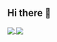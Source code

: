 ## Hi there 👋

<a href="https://github.com/jingyu-ruan">
<picture>
  <source
    srcset="https://github-readme-stats.vercel.app/api?username=jingyu-ruan&show_icons=true&theme=tokyonight&hide_border=true"
    media="(prefers-color-scheme: dark)"
  />
  <source
    srcset="https://github-readme-stats.vercel.app/api?username=jingyu-ruan&show_icons=true&theme=default&hide_border=true"
    media="(prefers-color-scheme: light), (prefers-color-scheme: no-preference)"
  />
  <img align="center" src="https://github-readme-stats.vercel.app/api?username=jingyu-ruan&show_icons=true" />
</picture>
</a><a href="https://github.com/jingyu-ruan">
<picture>
  <source
    srcset="https://github-readme-stats.vercel.app/api/top-langs?username=jingyu-ruan&layout=compact&theme=tokyonight&hide_border=true&card_width=495"
    media="(prefers-color-scheme: dark)"
  />
  <source
    srcset="https://github-readme-stats.vercel.app/api/top-langs?username=jingyu-ruan&layout=compact&theme=default&hide_border=true&card_width=495"
    media="(prefers-color-scheme: light), (prefers-color-scheme: no-preference)"
  />
  <img align="center" src="https://github-readme-stats.vercel.app/api/top-langs?username=jingyu-ruan&layout=compact" />
</picture>
</a>
